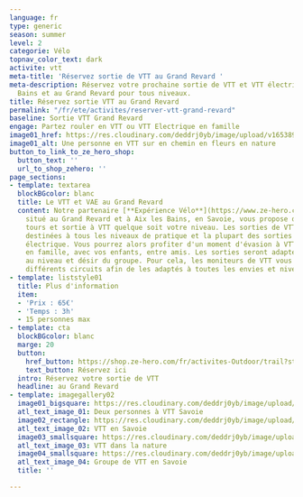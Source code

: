 ```yaml
---
language: fr
type: generic
season: summer
level: 2
categorie: Vélo
topnav_color_text: dark
activite: vtt
meta-title: 'Réservez sortie de VTT au Grand Revard '
meta-description: Réservez votre prochaine sortie de VTT et VTT électrique à Aix les
  Bains et au Grand Revard pour tous niveaux.
title: Réservez sortie VTT au Grand Revard
permalink: "/fr/ete/activites/reserver-vtt-grand-revard"
baseline: Sortie VTT Grand Revard
engage: Partez rouler en VTT ou VTT Electrique en famille
image01_href: https://res.cloudinary.com/deddrj0yb/image/upload/v1653899659/website/Exp%C3%A9rience%20V%C3%A9lo/randonn%C3%A9e_en_vtt_%C3%A9lectrique_%C3%A0_proximit%C3%A9_du_lac_d_annecy_en_haute-savoie..jpg
image01_alt: Une personne en VTT sur en chemin en fleurs en nature
button_to_link_to_ze_hero_shop:
  button_text: ''
  url_to_shop_zehero: ''
page_sections:
- template: textarea
  blockBGcolor: blanc
  title: Le VTT et VAE au Grand Revard
  content: Notre partenaire [**Expérience Vélo**](https://www.ze-hero.com/fr/ete/partenaires/experience-velo),
    situé au Grand Revard et à Aix les Bains, en Savoie, vous propose de nombreux
    tours et sortie à VTT quelque soit votre niveau. Les sorties de VTT proposés sont
    destinées à tous les niveaux de pratique et la plupart des sorties seront en VTT
    électrique. Vous pourrez alors profiter d'un moment d'évasion à VTT en montagne
    en famille, avec vos enfants, entre amis. Les sorties seront adaptés également
    au niveau et désir du groupe. Pour cela, les moniteurs de VTT vous proposeront
    différents circuits afin de les adaptés à toutes les envies et niveaux.
- template: liststyle01
  title: Plus d'information
  item:
  - 'Prix : 65€'
  - 'Temps : 3h'
  - 15 personnes max
- template: cta
  blockBGcolor: blanc
  marge: 20
  button:
    href_button: https://shop.ze-hero.com/fr/activites-Outdoor/trail?station=Le+Revard&calessonstype=all&catypegenderlistsummer=all&calessonsactivitytype=VTT&start-date=
    text_button: Réservez ici
  intro: Réservez votre sortie de VTT
  headline: au Grand Revard
- template: imagegallery02
  image01_bigsquare: https://res.cloudinary.com/deddrj0yb/image/upload/v1653393324/website/Exp%C3%A9rience%20V%C3%A9lo/passage_%C3%A0_v%C3%A9lo_sur_la_passerelle_de_cusy_en_savoie..jpg
  atl_text_image_01: Deux personnes à VTT Savoie
  image02_rectangle: https://res.cloudinary.com/deddrj0yb/image/upload/v1653393340/website/Exp%C3%A9rience%20V%C3%A9lo/randonn%C3%A9e_%C3%A0_vtt_%C3%A9lectrique_dans_les_vignes.jpg
  atl_text_image_02: VTT en Savoie
  image03_smallsquare: https://res.cloudinary.com/deddrj0yb/image/upload/v1653899659/website/Exp%C3%A9rience%20V%C3%A9lo/randonn%C3%A9e_en_vtt_%C3%A9lectrique_%C3%A0_proximit%C3%A9_du_lac_d_annecy_en_haute-savoie..jpg
  atl_text_image_03: VTT dans la nature
  image04_smallsquare: https://res.cloudinary.com/deddrj0yb/image/upload/v1653393336/website/Exp%C3%A9rience%20V%C3%A9lo/circuit_dans_les_bauges_en_vtt_%C3%A9lectrique.jpg
  atl_text_image_04: Groupe de VTT en Savoie
  title: ''

---
```

